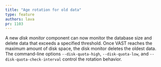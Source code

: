 ```yaml
---
title: "Age rotation for old data"
type: feature
authors: lava
pr: 1103
---
```


A new *disk monitor* component can now monitor the database size and delete data
that exceeds a specified threshold. Once VAST reaches the maximum amount of disk
space, the disk monitor deletes the oldest data. The command-line options
`--disk-quota-high`, `--disk-quota-low`, and `--disk-quota-check-interval`
control the rotation behavior.
